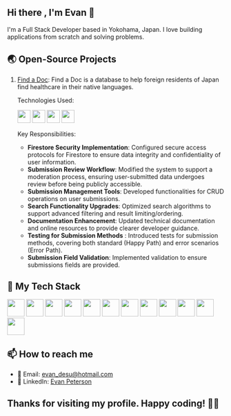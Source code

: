 ## Hi there , I'm Evan 👋

I'm a Full Stack Developer based in Yokohama, Japan. I love building applications from scratch and solving problems.

## 🌏 Open-Source Projects

1. [Find a Doc](https://github.com/ourjapanlife/): Find a Doc is a database to help foreign residents of Japan find healthcare in their native languages.

   Technologies Used:
   
   <a href="(https://www.typescriptlang.org/docs/)"><img src="https://upload.wikimedia.org/wikipedia/commons/4/4c/Typescript_logo_2020.svg" height=30/></a>
   <a href="(https://graphql.org/learn/)"><img src="https://upload.wikimedia.org/wikipedia/commons/1/17/GraphQL_Logo.svg" height=30/></a>
   <a href="(https://firebase.google.com/docs)"><img src="https://cdn.icon-icons.com/icons2/2699/PNG/512/firebase_logo_icon_171157.png" height=30/></a>
   <a href="(https://jestjs.io/docs/getting-started)"><img src="https://cdn.freebiesupply.com/logos/large/2x/jest-logo-png-transparent.png" width=30/></a>

    Key Responsibilities: 
    * **Firestore Security Implementation**: Configured secure access protocols for Firestore to ensure data integrity and confidentiality of user information.
    * **Submission Review Workflow**: Modified the system to support a moderation process, ensuring user-submitted data undergoes review before being publicly accessible.
    * **Submission Management Tools**: Developed functionalities for CRUD operations on user submissions.
    * **Search Functionality Upgrades**: Optimized search algorithms to support advanced filtering and result limiting/ordering.
    * **Documentation Enhancement**: Updated technical documentation and online resources to provide clearer developer guidance.
    * **Testing for Submission Methods** : Introduced tests for submission methods, covering both standard (Happy Path) and error scenarios (Error Path).
    * **Submission Field Validation**: Implemented validation to ensure submissions fields are provided.

## 🔧 My Tech Stack

<a href="https://www.typescriptlang.org/docs/"><img src="https://upload.wikimedia.org/wikipedia/commons/4/4c/Typescript_logo_2020.svg" height=40/></a>
<a href="(https://developer.mozilla.org/en-US/docs/Web/JavaScript)"><img src="https://upload.wikimedia.org/wikipedia/commons/6/6a/JavaScript-logo.png" height=40/></a>
<a href="(https://docs.python.org/3/)"><img src="https://upload.wikimedia.org/wikipedia/commons/c/c3/Python-logo-notext.svg" height=40/></a>
<a href="(https://www.postgresql.org/docs/)"><img src="https://upload.wikimedia.org/wikipedia/commons/thumb/2/29/Postgresql_elephant.svg/1280px-Postgresql_elephant.svg.png" height=40/></a>
<a href="(https://legacy.reactjs.org/docs/getting-started.html)"><img src="https://upload.wikimedia.org/wikipedia/commons/a/a7/React-icon.svg" height=40/></a>
<a href="(https://developer.mozilla.org/en-US/docs/Web/HTML)"><img src="https://upload.wikimedia.org/wikipedia/commons/thumb/6/61/HTML5_logo_and_wordmark.svg/1280px-HTML5_logo_and_wordmark.svg.png" height=40/></a>
<a href="(https://developer.mozilla.org/en-US/docs/Web/CSS)"><img src="https://upload.wikimedia.org/wikipedia/commons/d/d5/CSS3_logo_and_wordmark.svg" height=40/></a>
<a href="(https://nodejs.org/en/docs)"><img src="https://upload.wikimedia.org/wikipedia/commons/d/d9/Node.js_logo.svg" height=40/></a>
<a href="(https://www.prisma.io/docs)"><img src="https://cdn.worldvectorlogo.com/logos/prisma-3.svg" height=40/></a>
<a href="(https://graphql.org/learn/)"><img src="https://upload.wikimedia.org/wikipedia/commons/1/17/GraphQL_Logo.svg" height=40/></a>
<a href="(https://firebase.google.com/docs)"><img src="https://cdn.icon-icons.com/icons2/2699/PNG/512/firebase_logo_icon_171157.png" height=40/></a>
<a href="(https://jestjs.io/docs/getting-started)"><img src="https://cdn.freebiesupply.com/logos/large/2x/jest-logo-png-transparent.png" width=40/></a>
<!--
Languages:
![TypeScript](https://img.shields.io/badge/-TypeScript-007ACC?style=flat-square&logo=typescript&logoColor=white)
![JavaScript](https://img.shields.io/badge/-JavaScript-blue?style=flat-square&logo=javascript)
![Python](https://img.shields.io/badge/-Python-3776AB?style=flat-square&logo=python&logoColor=white)
![SQL](https://img.shields.io/badge/-SQL-4479A1?style=flat-square&logo=postgresql&logoColor=white)

Frontend:
![React](https://img.shields.io/badge/-React-black?style=flat-square&logo=react)
![NextJS](https://img.shields.io/badge/-Next.js-black?style=flat-square&logo=next.js)
![HTML5](https://img.shields.io/badge/-HTML5-E34F26?style=flat-square&logo=html5&logoColor=white)
![CSS3](https://img.shields.io/badge/-CSS3-1572B6?style=flat-square&logo=css3&logoColor=white)
![Sass](https://img.shields.io/badge/-Sass-C69?style=flat-square&logo=sass&logoColor=white)

Backend:
![Node.js](https://img.shields.io/badge/-Node.js-black?style=flat-square&logo=Node.js)
![Express.js](https://img.shields.io/badge/-Express-grey?style=flat-square&logo=express)
![Knex.js](https://img.shields.io/badge/-Knex-orange?style=flat-square&logo=knex)
![Prisma](https://img.shields.io/badge/-Prisma-purple?style=flat-square&logo=prisma)
![Flask](https://img.shields.io/badge/-Flask-000000?style=flat-square&logo=flask)
![PostgreSQL](https://img.shields.io/badge/-PostgreSQL-336791?style=flat-square&logo=postgresql&logoColor=white)
-->
## 📫 How to reach me

- 📧 Email: [evan_desu@hotmail.com](mailto:evan_desu@hotmail.com)
- 👥 LinkedIn: [Evan Peterson](https://www.linkedin.com/in/evan-peterson-desu/)

## Thanks for visiting my profile. Happy coding! 👨‍💻
